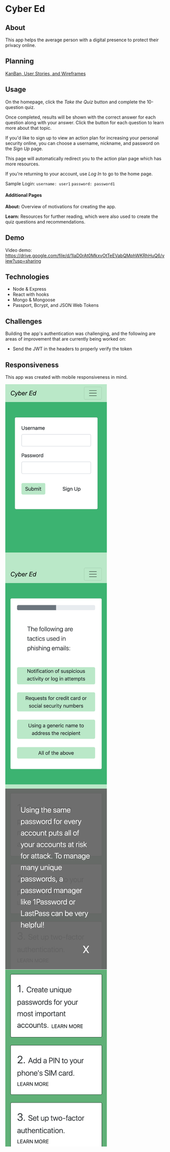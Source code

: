 # Cyber Ed

## About

This app helps the average person with a digital presence to protect their privacy online.

## Planning

[KanBan, User Stories, and Wireframes](https://github.com/zoe-gonzales/cyber-ed/tree/master/process)

## Usage

On the homepage, click the *Take the Quiz* button and complete the 10-question quiz.

Once completed, results will be shown with the correct answer for each question along with your answer. Click the button for each question to learn more about that topic.

If you'd like to sign up to view an action plan for increasing your personal security online, you can choose a username, nickname, and password on the *Sign Up* page.

This page will automatically redirect you to the action plan page which has more resources.

If you're returning to your account, use *Log In* to go to the home page. 

Sample Login:
` username: user1 `
` password: password1 `

#### Additional Pages

**About:** Overview of motivations for creating the app.

**Learn:** Resources for further reading, which were also used to create the quiz questions and recommendations.

## Demo

Video demo: https://drive.google.com/file/d/1laD0rAt0MkxvOtTeEVabQMphWKRhHuQ6/view?usp=sharing

## Technologies
* Node & Express
* React with hooks
* Mongo & Mongoose
* Passport, Bcrypt, and JSON Web Tokens

## Challenges
Building the app's authentication was challenging, and the following are areas of improvement that are currently being worked on:
* Send the JWT in the headers to properly verify the token

## Responsiveness
This app was created with mobile responsiveness in mind.

<img src="./client/public/images/readme/signin.png" width="320" style="float: left;">
<img src="./client/public/images/readme/quiz.png" width="320" style="float: left;">
<img src="./client/public/images/readme/modal.png" width="320" style="float: left;">
<img src="./client/public/images/readme/action.png" width="320" style="float: left;">
